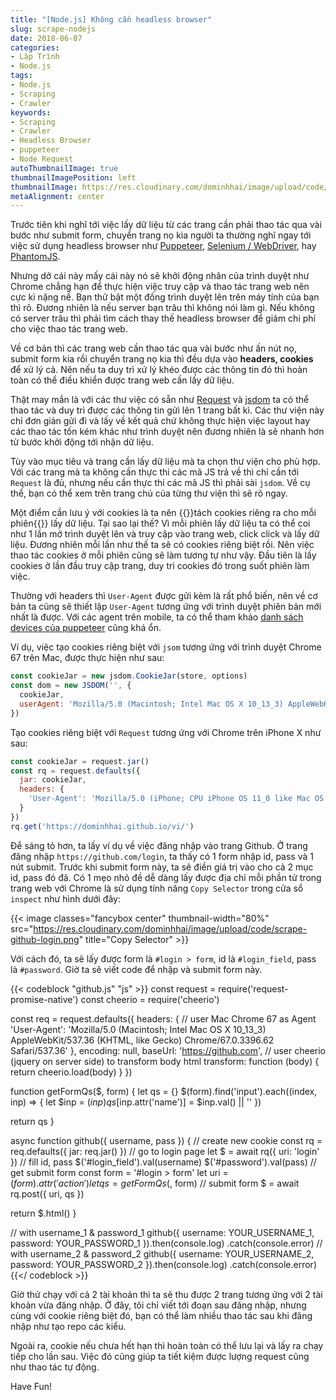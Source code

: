 ```yaml
---
title: "[Node.js] Không cần headless browser"
slug: scrape-nodejs
date: 2018-06-07
categories:
- Lập Trình
- Node.js
tags:
- Node.js
- Scraping
- Crawler
keywords:
- Scraping
- Crawler
- Headless Browser
- puppeteer
- Node Request
autoThumbnailImage: true
thumbnailImagePosition: left
thumbnailImage: https://res.cloudinary.com/dominhhai/image/upload/code/nodejs_svg.svg
metaAlignment: center
---
```

Trước tiên khi nghĩ tới việc lấy dữ liệu từ các trang cần phải thao tác qua vài bước như submit form, chuyển trang nọ kia người ta thường nghĩ ngay tới việc sử dụng headless browser như [Puppeteer](https://github.com/GoogleChrome/puppeteer), [Selenium / WebDriver](https://www.seleniumhq.org/), hay [PhantomJS](http://phantomjs.org/).

Nhưng dở cái này mấy cái này nó sẽ khởi động nhân của trình duyệt như Chrome chẳng hạn để thực hiện việc truy cập và thao tác trang web nên cực kì nặng nề. Bạn thử bật một đống trình duyệt lên trên máy tính của bạn thì rõ. Đương nhiên là nếu server bạn trâu thì không nói làm gì. Nếu không có server trâu thì phải tìm cách thay thế headless browser để giảm chi phí cho việc thao tác trang web.

Về cơ bản thì các trang web cần thao tác qua vài bước như ấn nút nọ, submit form kia rồi chuyển trang nọ kia thì đều dựa vào **headers, cookies** để xử lý cả. Nên nếu ta duy trì xử lý khéo được các thông tin đó thì hoàn toàn có thể điều khiển được trang web cần lấy dữ liệu.

Thật may mắn là với các thư việc có sẵn như [Request](https://github.com/request/request) và [jsdom](https://github.com/jsdom/jsdom) ta có thể thao tác và duy trì được các thông tin gửi lên 1 trang bất kì. Các thư viện này chỉ đơn giản gửi đi và lấy về kết quả chứ không thực hiện việc layout hay các thao tác tốn kém khác như trình duyệt nên đương nhiên là sẽ nhanh hơn từ bước khởi động tới nhận dữ liệu.

Tùy vào mục tiêu và trang cần lấy dữ liệu mà ta chọn thư viện cho phù hợp. Với các trang mà ta không cần thực thi các mã JS trả về thì chỉ cần tới `Request` là đủ, nhưng nếu cần thực thi các mã JS thì phải sài `jsdom`. Về cụ thể, bạn có thể xem trên trang chủ của từng thư viện thì sẽ rõ ngay.

Một điểm cần lưu ý với cookies là ta nên {{<hl-text green>}}tách cookies riêng ra cho mỗi phiên{{</hl-text>}} lấy dữ liệu. Tại sao lại thế? Vì mỗi phiên lấy dữ liệu ta có thể coi như 1 lần mở trình duyệt lên và truy cập vào trang web, click click và lấy dữ liệu. Đương nhiên mỗi lần như thế ta sẽ có cookies riêng biệt rồi. Nên việc thao tác cookies ở mỗi phiên cũng sẽ làm tương tự như vậy. Đầu tiên là lấy cookies ở lần đầu truy cập trang, duy trì cookies đó trong suốt phiên làm việc.

Thường với headers thì `User-Agent` được gửi kèm là rất phổ biến, nên về cơ bản ta cũng sẽ thiết lập `User-Agent` tương ứng với trình duyệt phiên bản mới nhất là được. Với các agent trên mobile, ta có thể tham khảo [danh sách devices của puppeteer](https://github.com/GoogleChrome/puppeteer/blob/master/DeviceDescriptors.js) cũng khá ổn.

Ví dụ, việc tạo cookies riêng biệt với `jsom` tương ứng với trình duyệt Chrome 67 trên Mac, được thực hiện như sau:
```js
const cookieJar = new jsdom.CookieJar(store, options)
const dom = new JSDOM('', {
  cookieJar,
  userAgent: 'Mozilla/5.0 (Macintosh; Intel Mac OS X 10_13_3) AppleWebKit/537.36 (KHTML, like Gecko) Chrome/67.0.3396.62 Safari/537.36'
})
```

Tạo cookies riêng biệt với `Request` tương ứng với Chrome trên iPhone X như sau:
```js
const cookieJar = request.jar()
const rq = request.defaults({
  jar: cookieJar,
  headers: {
    'User-Agent': 'Mozilla/5.0 (iPhone; CPU iPhone OS 11_0 like Mac OS X) AppleWebKit/604.1.38 (KHTML, like Gecko) Version/11.0 Mobile/15A372 Safari/604.1'
  }
})
rq.get('https://dominhhai.github.io/vi/')
```

Để sáng tỏ hơn, ta lấy ví dụ về việc đăng nhập vào trang Github. Ở trang đăng nhập `https://github.com/login`, ta thấy có 1 form nhập id, pass và 1 nút submit. Trước khi submit form này, ta sẽ điền giá trị vào cho cả 2 mục id, pass đó đã. Có 1 mẹo nhỏ đề dễ dàng lấy được địa chỉ mỗi phần tử trong trang web với Chrome là sử dụng tính năng `Copy Selector` trong cửa sổ `inspect` như hình dưới đây:

{{< image classes="fancybox center" thumbnail-width="80%" src="https://res.cloudinary.com/dominhhai/image/upload/code/scrape-github-login.png" title="Copy Selector" >}}

Với cách đó, ta sẽ lấy được form là `#login > form`, id là `#login_field`, pass là `#password`. Giờ ta sẽ viết code để nhập và submit form này.

{{< codeblock "github.js" "js" >}}
const request = require('request-promise-native')
const cheerio = require('cheerio')

const req = request.defaults({
  headers: {
    // user Mac Chrome 67 as Agent
    'User-Agent': 'Mozilla/5.0 (Macintosh; Intel Mac OS X 10_13_3) AppleWebKit/537.36 (KHTML, like Gecko) Chrome/67.0.3396.62 Safari/537.36'
  },
  encoding: null,
  baseUrl: 'https://github.com',
  // user cheerio (jquery on server side) to transform body html
  transform: function (body) {
    return cheerio.load(body)
  }
})

function getFormQs($, form) {
  let qs = {}
  $(form).find('input').each((index, inp) => {
    let $inp = $(inp)
    qs[$inp.attr('name')] = $inp.val() || ''
  })

  return qs
}

async function github({ username, pass }) {
  // create new cookie
  const rq = req.defaults({
    jar: req.jar()
  })
  // go to login page
  let $ = await rq({
    uri: 'login'
  })
  // fill id, pass
  $('#login_field').val(username)
  $('#password').val(pass)
  // get submit form
  const form = '#login > form'
  let uri = $(form).attr('action')
  let qs = getFormQs($, form)
  // submit form
  $ = await rq.post({
    uri,
    qs
  })

  return $.html()
}

// with username_1 & password_1
github({
  username: YOUR_USERNAME_1,
  password: YOUR_PASSWORD_1
}).then(console.log)
  .catch(console.error)
// with username_2 & password_2
github({
  username: YOUR_USERNAME_2,
  password: YOUR_PASSWORD_2
}).then(console.log)
  .catch(console.error)
{{</ codeblock >}}

Giờ thử chạy với cả 2 tài khoản thì ta sẽ thu được 2 trang tương ứng với 2 tài khoản vừa đăng nhập. Ở đây, tôi chỉ viết tới đoạn sau đăng nhập, nhưng cùng với cookie riêng biệt đó, bạn có thể làm nhiều thao tác sau khi đăng nhập như tạo repo các kiểu.

Ngoài ra, cookie nếu chưa hết hạn thì hoàn toàn có thể lưu lại và lấy ra chạy tiếp cho lần sau. Việc đó cũng giúp ta tiết kiệm được lượng request cũng như thao tác tự động.

Have Fun!
